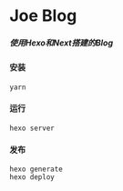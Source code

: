 # Joe Blog

##### 使用Hexo和Next搭建的Blog

#### 安装

```
yarn
```

#### 运行
```
hexo server
```

#### 发布

```
hexo generate
hexo deploy
```